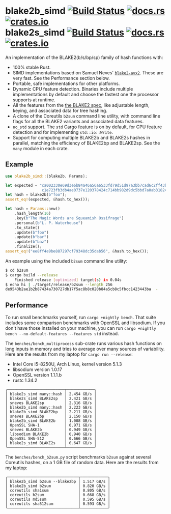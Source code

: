 # blake2b_simd [![Build Status](https://travis-ci.org/oconnor663/blake2_simd.svg?branch=master)](https://travis-ci.org/oconnor663/blake2_simd) [![docs.rs](https://docs.rs/blake2b_simd/badge.svg)](https://docs.rs/blake2b_simd) [![crates.io](https://img.shields.io/crates/v/blake2b_simd.svg)](https://crates.io/crates/blake2b_simd)<br>blake2s_simd [![Build Status](https://travis-ci.org/oconnor663/blake2_simd.svg?branch=master)](https://travis-ci.org/oconnor663/blake2_simd) [![docs.rs](https://docs.rs/blake2s_simd/badge.svg)](https://docs.rs/blake2s_simd) [![crates.io](https://img.shields.io/crates/v/blake2s_simd.svg)](https://crates.io/crates/blake2s_simd)

An implementation of the BLAKE2(b/s/bp/sp) family of hash functions with:

- 100% stable Rust.
- SIMD implementations based on Samuel Neves' [`blake2-avx2`](https://github.com/sneves/blake2-avx2).
  These are very fast. See the Performance section below.
- Portable, safe implementations for other platforms.
- Dynamic CPU feature detection. Binaries include multiple implementations by default and
  choose the fastest one the processor supports at runtime.
- All the features from the [the BLAKE2 spec](https://blake2.net/blake2.pdf), like adjustable
  length, keying, and associated data for tree hashing.
- A clone of the Coreutils `b2sum` command line utility, with command line flags for all the
  BLAKE2 variants and associated data features.
- `no_std` support. The `std` Cargo feature is on by default, for CPU feature detection and
  for implementing `std::io::Write`.
- Support for computing multiple BLAKE2b and BLAKE2s hashes in parallel, matching the
  efficiency of BLAKE2bp and BLAKE2sp. See the `many` module in each crate.

## Example

```rust
use blake2b_simd::{blake2b, Params};

let expected = "ca002330e69d3e6b84a46a56a6533fd79d51d97a3bb7cad6c2ff43b354185d6d\
                c1e723fb3db4ae0737e120378424c714bb982d9dc5bbd7a0ab318240ddd18f8d";
let hash = blake2b(b"foo");
assert_eq!(expected, &hash.to_hex());

let hash = Params::new()
    .hash_length(16)
    .key(b"The Magic Words are Squeamish Ossifrage")
    .personal(b"L. P. Waterhouse")
    .to_state()
    .update(b"foo")
    .update(b"bar")
    .update(b"baz")
    .finalize();
assert_eq!("ee8ff4e9be887297cf79348dc35dab56", &hash.to_hex());
```

An example using the included `b2sum` command line utility:

```bash
$ cd b2sum
$ cargo build --release
    Finished release [optimized] target(s) in 0.04s
$ echo hi | ./target/release/b2sum --length 256
de9543b2ae1b2b87434a730727db17f5ac8b8c020b84a5cb8c5fbcc1423443ba  -
```

## Performance

To run small benchmarks yourself, run `cargo +nightly bench`. That suite
includes some comparison benchmarks with OpenSSL and libsodium. If you
don't have those installed on your machine, you can run
`cargo +nightly bench --no-default-features --features std` instead.

The `benches/bench_multiprocess` sub-crate runs various hash functions on
long inputs in memory and tries to average over many sources of
variability. Here are the results from my laptop for `cargo run --release`:

- Intel Core i5-8250U, Arch Linux, kernel version 5.1.3
- libsodium version 1.0.17
- OpenSSL version 1.1.1.b
- rustc 1.34.2

```table
╭─────────────────────────┬────────────╮
│ blake2s_simd many::hash │ 2.454 GB/s │
│ blake2s_simd BLAKE2sp   │ 2.421 GB/s │
│ sneves BLAKE2sp         │ 2.316 GB/s │
│ blake2b_simd many::hash │ 2.223 GB/s │
│ blake2b_simd BLAKE2bp   │ 2.211 GB/s │
│ sneves BLAKE2bp         │ 2.150 GB/s │
│ blake2b_simd BLAKE2b    │ 1.008 GB/s │
│ OpenSSL SHA-1           │ 0.971 GB/s │
│ sneves BLAKE2b          │ 0.949 GB/s │
│ libsodium BLAKE2b       │ 0.940 GB/s │
│ OpenSSL SHA-512         │ 0.666 GB/s │
│ blake2s_simd BLAKE2s    │ 0.647 GB/s │
╰─────────────────────────┴────────────╯
```

The `benches/bench_b2sum.py` script benchmarks `b2sum` against several
Coreutils hashes, on a 1 GB file of random data. Here are the results from
my laptop:

```table
╭───────────────────────────────┬────────────╮
│ blake2b_simd b2sum --blake2bp │ 1.517 GB/s │
│ blake2b_simd b2sum            │ 0.820 GB/s │
│ coreutils sha1sum             │ 0.805 GB/s │
│ coreutils b2sum               │ 0.668 GB/s │
│ coreutils md5sum              │ 0.595 GB/s │
│ coreutils sha512sum           │ 0.593 GB/s │
╰───────────────────────────────┴────────────╯
```
